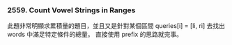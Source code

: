 ### 2559. Count Vowel Strings in Ranges

此題非常明顯求累積量的題目，並且又是針對某個區間 queries[i] = [li, ri] 去找出 words 中滿足特定條件的總量。
直接使用 prefix 的思路就完事。